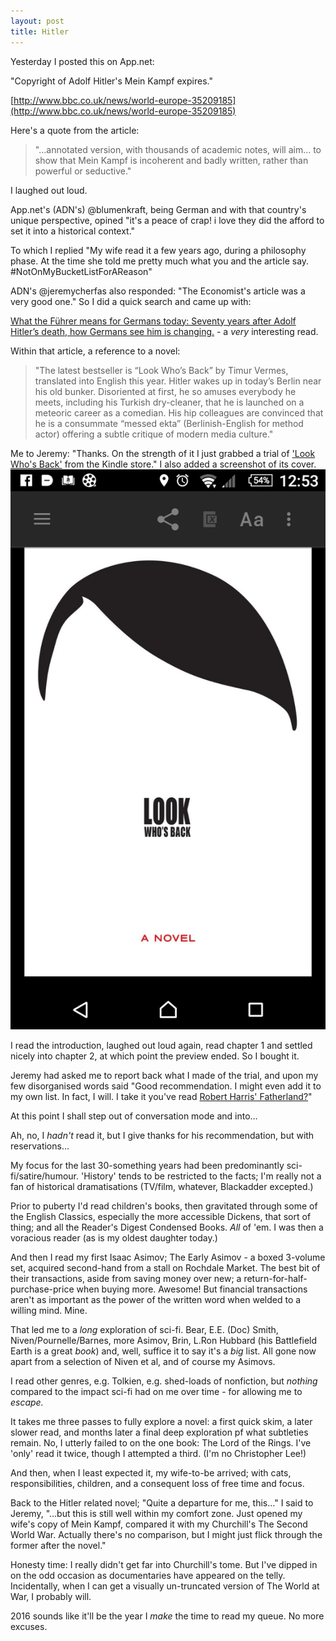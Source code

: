 ```yaml
---
layout: post
title: Hitler
---
```


Yesterday I posted this on App.net:

"Copyright of Adolf Hitler's Mein Kampf expires."

[http://www.bbc.co.uk/news/world-europe-35209185](http://www.bbc.co.uk/news/world-europe-35209185)

Here's a quote from the article:

> "…annotated version, with thousands of academic notes, will aim… to show that Mein Kampf is incoherent and badly written, rather than powerful or seductive."

I laughed out loud.

App.net's (ADN's) @blumenkraft, being German and with that country's unique perspective, opined "it's a peace of crap! i love they did the afford to set it into a historical context."

To which I replied "My wife read it a few years ago, during a philosophy phase. At the time she told me pretty much what you and the article say.  #NotOnMyBucketListForAReason"

ADN's @jeremycherfas also responded: "The Economist's article was a very good one."  So I did a quick search and came up with:

[What the Führer means for Germans today:  Seventy years after Adolf Hitler’s death, how Germans see him is changing.](http://www.economist.com/news/christmas-specials/21683971-seventy-years-after-adolf-hitlers-death-how-germans-see-him-changing-what) - a *very* interesting read.

Within that article, a reference to a novel:

> "The latest bestseller is “Look Who’s Back” by Timur Vermes, translated into English this year. Hitler wakes up in today’s Berlin near his old bunker. Disoriented at first, he so amuses everybody he meets, including his Turkish dry-cleaner, that he is launched on a meteoric career as a comedian. His hip colleagues are convinced that he is a consummate “messed ekta” (Berlinish-English for method actor) offering a subtle critique of modern media culture."

Me to Jeremy: "Thanks. On the strength of it I just grabbed a trial of ['Look Who's Back'](http://amzn.to/1OALVFc) from the Kindle store."  I also added a screenshot of its cover. [![Screenshot of its cover](/images/Hitler_novel.png)](/images/Hitler_novel.png)

I read the introduction, laughed out loud again, read chapter 1 and settled nicely into chapter 2, at which point the preview ended.  So I bought it.

Jeremy had asked me to report back what I made of the trial, and upon my few disorganised words said "Good recommendation. I might even add it to my own list. In fact, I will. I take it you've read [Robert Harris' Fatherland?](http://www.amazon.com/Fatherland-A-Novel-Robert-Harris/dp/0812977211?tag=duckduckgo-d-20)"

At this point I shall step out of conversation mode and into…

Ah, no, I *hadn't* read it, but I give thanks for his recommendation, but with reservations…

My focus for the last 30-something years had been predominantly sci-fi/satire/humour. 'History' tends to be restricted to the facts; I'm really not a fan of historical dramatisations (TV/film, whatever, Blackadder excepted.)

Prior to puberty I'd read children's books, then gravitated through some of the English Classics, especially the more accessible Dickens, that sort of thing; and all the Reader's Digest Condensed Books.  *All* of 'em.  I was then a voracious reader (as is my oldest daughter today.)

And then I read my first Isaac Asimov; The Early Asimov - a boxed 3-volume set, acquired second-hand from a stall on Rochdale Market.  The best bit of their transactions, aside from saving money over new; a return-for-half-purchase-price when buying more.  Awesome!  But financial transactions aren't as important as the power of the written word when welded to a willing mind.  Mine.

That led me to a *long* exploration of sci-fi.  Bear, E.E. (Doc) Smith, Niven/Pournelle/Barnes, more Asimov, Brin, L.Ron Hubbard (his Battlefield Earth is a great *book*) and, well, suffice it to say it's a *big* list.  All gone now apart from a selection of Niven et al, and of course my Asimovs.

I read other genres, e.g. Tolkien, e.g. shed-loads of nonfiction, but *nothing* compared to the impact sci-fi had on me over time - for allowing me to *escape.*

It takes me three passes to fully explore a novel: a first quick skim, a later slower read, and months later a final deep exploration pf what subtleties remain.  No, I utterly failed to on the one book: The Lord of the Rings.  I've 'only' read it twice, though I attempted a third.  (I'm no Christopher Lee!)

And then, when I least expected it, my wife-to-be arrived; with cats, responsibilities, children, and a consequent loss of free time and focus.

Back to the Hitler related novel; "Quite a departure for me, this…" I said to Jeremy, "…but this is still well within my comfort zone. Just opened my wife's copy of Mein Kampf, compared it with my Churchill's The Second World War.  Actually there's no comparison, but I might just flick through the former after the novel."

Honesty time: I really didn't get far into Churchill's tome.  But I've dipped in on the odd occasion as documentaries have appeared on the telly.  Incidentally, when I can get a visually un-truncated version of The World at War, I probably will.

2016 sounds like it'll be the year I *make* the time to read my queue.  No more excuses.
